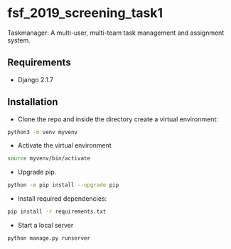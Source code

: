 # fsf_2019_screening_task1

Taskmanager: A multi-user, multi-team task management and assignment system.

## Requirements

- Django 2.1.7

## Installation

- Clone the repo and inside the directory create a virtual environment:

```bash
python3 -m venv myvenv
```

- Activate the virtual environment

```bash
source myvenv/bin/activate
```

- Upgrade pip.

```bash
python -m pip install --upgrade pip
```

- Install required dependencies:

```bash
pip install -r requirements.txt
```

- Start a local server

```bash
python manage.py runserver
```
